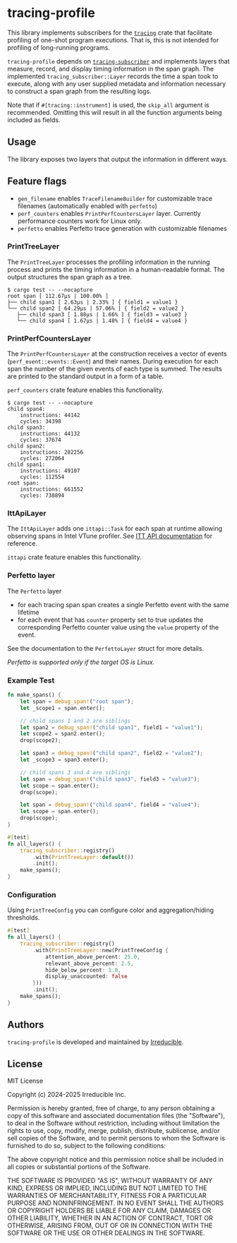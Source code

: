 # tracing-profile

This library implements subscribers for the [`tracing`](https://docs.rs/tracing/latest/tracing/) crate that facilitate
profiling of one-shot program executions. That is, this is not intended for profiling of long-running programs.

`tracing-profile` depends on [`tracing-subscriber`](https://docs.rs/tracing-subscriber/latest/tracing_subscriber/) and
implements layers that measure, record, and display timing information in the span graph. The implemented
`tracing_subscriber::Layer` records the time a span took to execute, along with any user supplied metadata and
information necessary to construct a span graph from the resulting logs.

Note that if `#[tracing::instrument]` is used, the `skip_all` argument is recommended. Omitting this will result in all
the function arguments being included as fields.

## Usage

The library exposes two layers that output the information in different ways.

## Feature flags
 - `gen_filename` enables `TraceFilenameBuilder` for customizable trace filenames (automatically enabled with `perfetto`)
 - `perf_counters` enables `PrintPerfCountersLayer` layer. Currently performance counters work for Linux only.
 - `perfetto` enables Perfetto trace generation with customizable filenames

### PrintTreeLayer

The `PrintTreeLayer` processes the profiling information in the running process and prints the timing information in a
human-readable format. The output structures the span graph as a tree.

```
$ cargo test -- --nocapture
root span [ 112.67µs | 100.00% ]
├── child span1 [ 2.63µs | 2.33% ] { field1 = value1 }
└── child span2 [ 64.29µs | 57.06% ] { field2 = value2 }
   ├── child span3 [ 1.88µs | 1.66% ] { field3 = value3 }
   └── child span4 [ 1.67µs | 1.48% ] { field4 = value4 }
```

### PrintPerfCountersLayer

The `PrintPerfCountersLayer` at the construction receives a vector of events (`perf_event::events::Event`) and their names. During execution for each span the number of the given events of each type is summed. The results are printed to the standard output in a form of a table.

`perf_counters` crate feature enables this functionality.


```
$ cargo test -- --nocapture
child span4:
    instructions: 44142
    cycles: 34398
child span3:
    instructions: 44132
    cycles: 37674
child span2:
    instructions: 282256
    cycles: 272064
child span1:
    instructions: 49107
    cycles: 112554
root span:
    instructions: 661552
    cycles: 738894
```

### IttApiLayer

The `IttApiLayer` adds one `ittapi::Task` for each span at runtime allowing observing spans in Intel VTune profiler. See [ITT API documentation](https://www.intel.com/content/www/us/en/docs/vtune-profiler/user-guide/2023-1/instrumentation-and-tracing-technology-apis.html) for reference.

`ittapi` crate feature enables this functionality.

### Perfetto layer

The `Perfetto` layer
 - for each tracing span span creates a single Perfetto event with the same lifetime
 - for each event that has `counter` property set to true updates the corresponding Perfetto counter value using the `value` property of the event.

See the documentation to the `PerfettoLayer` struct for more details.

_Perfetto is supported only if the target OS is Linux._

### Example Test

```rust
fn make_spans() {
    let span = debug_span!("root span");
    let _scope1 = span.enter();

    // child spans 1 and 2 are siblings
    let span2 = debug_span!("child span1", field1 = "value1");
    let scope2 = span2.enter();
    drop(scope2);

    let span3 = debug_span!("child span2", field2 = "value2");
    let _scope3 = span3.enter();

    // child spans 3 and 4 are siblings
    let span = debug_span!("child span3", field3 = "value3");
    let scope = span.enter();
    drop(scope);

    let span = debug_span!("child span4", field4 = "value4");
    let scope = span.enter();
    drop(scope);
}

#[test]
fn all_layers() {
    tracing_subscriber::registry()
        .with(PrintTreeLayer::default())
        .init();
    make_spans();
}
```

### Configuration

Using `PrintTreeConfig` you can configure color and aggregation/hiding thresholds.

```rs
#[test]
fn all_layers() {
    tracing_subscriber::registry()
        .with(PrintTreeLayer::new(PrintTreeConfig {
            attention_above_percent: 25.0,
            relevant_above_percent: 2.5,
            hide_below_percent: 1.0,
            display_unaccounted: false
        }))
        .init();
    make_spans();
}
```

## Authors

`tracing-profile` is developed and maintained by [Irreducible](https://www.irreducible.com/).

## License

MIT License

Copyright (c) 2024-2025 Irreducible Inc.

Permission is hereby granted, free of charge, to any person obtaining a copy
of this software and associated documentation files (the "Software"), to deal
in the Software without restriction, including without limitation the rights
to use, copy, modify, merge, publish, distribute, sublicense, and/or sell
copies of the Software, and to permit persons to whom the Software is
furnished to do so, subject to the following conditions:

The above copyright notice and this permission notice shall be included in all
copies or substantial portions of the Software.

THE SOFTWARE IS PROVIDED "AS IS", WITHOUT WARRANTY OF ANY KIND, EXPRESS OR
IMPLIED, INCLUDING BUT NOT LIMITED TO THE WARRANTIES OF MERCHANTABILITY,
FITNESS FOR A PARTICULAR PURPOSE AND NONINFRINGEMENT. IN NO EVENT SHALL THE
AUTHORS OR COPYRIGHT HOLDERS BE LIABLE FOR ANY CLAIM, DAMAGES OR OTHER
LIABILITY, WHETHER IN AN ACTION OF CONTRACT, TORT OR OTHERWISE, ARISING FROM,
OUT OF OR IN CONNECTION WITH THE SOFTWARE OR THE USE OR OTHER DEALINGS IN THE
SOFTWARE.
